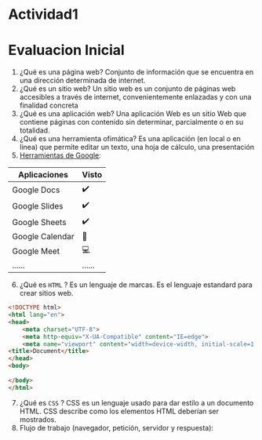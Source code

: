 # Actividad1
# Evaluacion Inicial
1. ¿Qué es una página web?
Conjunto de información que se encuentra en una dirección determinada de internet.
2. ¿Qué es un sitio web?
Un sitio web es un conjunto de páginas web accesibles a través de internet, convenientemente enlazadas y con una finalidad concreta
3. ¿Qué es una aplicación web?
Una aplicación Web es un sitio Web que contiene páginas con contenido sin determinar, parcialmente o en su totalidad.
4. ¿Qué es una herramienta ofimática?
Es una aplicación (en local o en linea) que permite editar un texto, una hoja de cálculo, una
presentación
5. [Herramientas de Google](https://www.google.com/intl/es-419/chrome/browser-tools/ "Herramientas de Google"):

| Aplicaciones | Visto |
| ------------ | ----- |
| Google Docs |  ✔️ |
| Google Slides | ✔️ |
| Google Sheets | ✔️ |
| Google Calendar | 📅 |
| Google Meet |  💻  |
| ...... | ...... |


6. ¿Qué es ```HTML``` ?
Es un lenguaje de marcas. Es el lenguaje estandard para crear sitios web.




```html
<!DOCTYPE html>
<html lang="en">
<head>
    <meta charset="UTF-8">
    <meta http-equiv="X-UA-Compatible" content="IE=edge">
    <meta name="viewport" content="width=device-width, initial-scale=1.0">
<title>Document</title>
</head>
<body>
  
</body>
</html> 
```


7. ¿Qué es ``CSS`` ?
CSS es un lenguaje usado para dar estilo a un documento HTML. CSS describe como los
elementos HTML deberían ser mostrados.
8. Flujo de trabajo (navegador, petición, servidor y respuesta):
